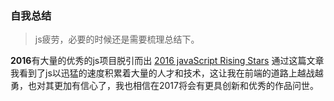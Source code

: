 ### 自我总结
> js疲劳，必要的时候还是需要梳理总结下。

**2016**有大量的优秀的js项目脱引而出 [2016 javaScript Rising Stars](https://risingstars2016.js.org/en/) 通过这篇文章我看到了js以迅猛的速度积累着大量的人才和技术，这让我在前端的道路上越战越勇，也对其更加有信心了，我也相信在2017将会有更具创新和优秀的作品问世。
